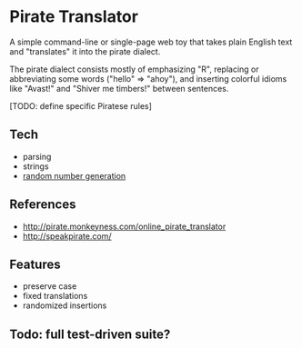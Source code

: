 # Pirate Translator

A simple command-line or single-page web toy that takes plain English text and "translates" it into the pirate dialect.

The pirate dialect consists mostly of emphasizing "R", replacing or abbreviating some words ("hello" => "ahoy"), and inserting colorful idioms like "Avast!" and "Shiver me timbers!" between sentences. 

[TODO: define specific Piratese rules]

## Tech

* parsing
* strings
* [random number generation](https://developer.mozilla.org/en-US/docs/Web/JavaScript/Reference/Global_Objects/Math/random)

## References

* http://pirate.monkeyness.com/online_pirate_translator
* http://speakpirate.com/

## Features

* preserve case
* fixed translations
* randomized insertions

## Todo: full test-driven suite?

